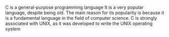 

C is a general-purpose programming language
It is a very popular language, despite being old. 
The main reason for its popularity is because it is a fundamental language in the field of computer science.
C is strongly associated with UNIX, as it was developed to write the UNIX operating system

